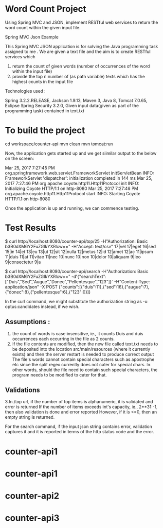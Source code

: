 Word Count Project
==================

Using Spring MVC and JSON, implement RESTful web services to return the word count within the given input file.

Spring MVC Json Example

This Spring MVC JSON application is for solving the Java programming task assigned to me . We are given a text file and the aim is to 
create RESTful services which
1. return the count of given words (number of occurrences of the word within the input file)
2. provide the top n number of (as path variable) texts which has the highest counts in the input file

Technologies used :

Spring 3.2.2.RELEASE, Jackson 1.9.13, Maven 3, Java 8,  Tomcat 7.0.65, Eclipse
Spring Security 3.2.0, Given input data(given as part of the programming task) contained in text.txt

To build the project
====================
cd workspace/counter-api
mvn clean
mvn tomcat:run 

Now, the application gets started up and we get siimilar output to the below on the screen:

Mar 25, 2017 7:27:45 PM org.springframework.web.servlet.FrameworkServlet initServletBean
INFO: FrameworkServlet 'dispatcher': initialization completed in 144 ms
Mar 25, 2017 7:27:46 PM org.apache.coyote.http11.Http11Protocol init
INFO: Initializing Coyote HTTP/1.1 on http-8080
Mar 25, 2017 7:27:46 PM org.apache.coyote.http11.Http11Protocol start
INFO: Starting Coyote HTTP/1.1 on http-8080

Once the application is up and running, we can commence testing. 


Test Results
==============

$ curl http://localhost:8080/counter-api/top/25 -H"Authorization: Basic b3B0dXM6Y2FuZGlkYXRlcw==" -H"Accept: text/csv"
 17|vel 17|eget 16|sed 15|in 14|et 13|eu 13|ut 12|sit 12|nulla 12|metus 12|id 12|amet 12|ac 11|ipsum 11|duis 11|at 11|vitae 11|nec 10|nunc 10|non 10|dolor 10|aliquam 9|leo 9|consectetur 9|a

$ curl http://localhost:8080/counter-api/search -H"Authorization: Basic b3B0dXM6Y2FuZGlkYXRlcw==" -d'{"searchText":["Duis","Sed","Augue","Donec","Pellentesque","123"]}' -H"Content-Type: application/json" -X POST {"counts":[{"duis":11},{"sed":16},{"augue":7},{"donec":8},{"pellentesque":6},{"123":0}]}

In the curl command, we might substitute the authorization string as -u optus:candidates instead, if we wish.

Assumptions :
-------------
1. the count of words is case insensitive, ie., it counts Duis and duis occurrences each occurring in the file as 2 counts.
2. If the file contents are modified, then the new file called text.txt needs to be deposited into the location src/main/resources (where it currently exists) and then the server restart is needed to produce correct output
The file's words cannot contain special characters such as apostrophe etc since the split regex currently does not cater for special chars. In other words, should the file need to contain such special characters, the program needs to be modified to cater for that.


Validations
-----------
3.In /top url, if the number of top items is alphanumeric, it is validated and error is returned
If the number of items exceeds int's capacity, ie., 2**31 -1, then also validation is done and error reported
However, if it is <=0, then an empty string is returned.


For the search command, if the input json string contains error, validation captures it and it is reported in terms of the http status code and the error.
# counter-api1
# counter-api1
# counter-api2
# counter-api3
